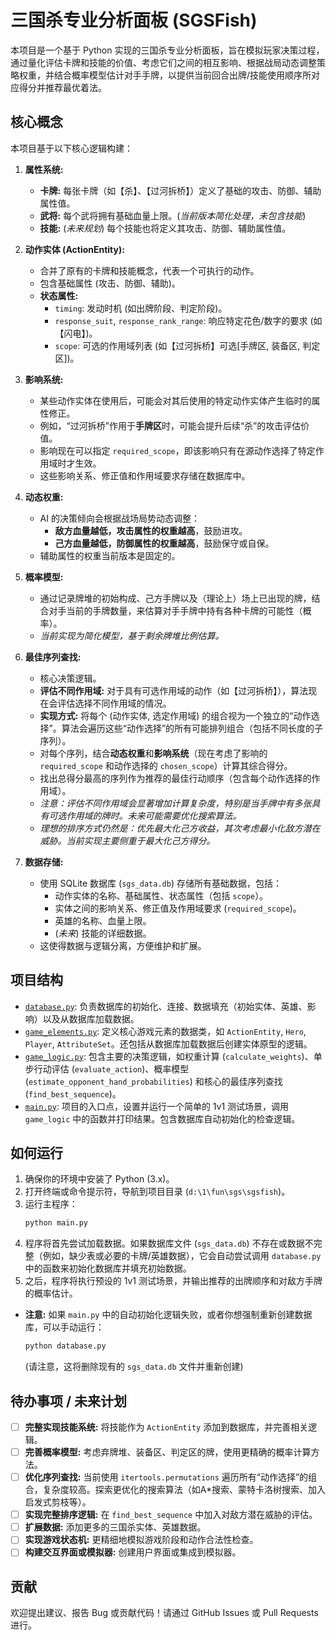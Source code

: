 # 三国杀专业分析面板 (SGSFish)

本项目是一个基于 Python 实现的三国杀专业分析面板，旨在模拟玩家决策过程，通过量化评估卡牌和技能的价值、考虑它们之间的相互影响、根据战局动态调整策略权重，并结合概率模型估计对手手牌，以提供当前回合出牌/技能使用顺序所对应得分并推荐最优着法。

## 核心概念

本项目基于以下核心逻辑构建：

1.  **属性系统:**
    *   **卡牌:** 每张卡牌（如【杀】、【过河拆桥】）定义了基础的攻击、防御、辅助属性值。
    *   **武将:** 每个武将拥有基础血量上限。(*当前版本简化处理，未包含技能*)
    *   **技能:** (*未来规划*) 每个技能也将定义其攻击、防御、辅助属性值。

2.  **动作实体 (ActionEntity):**
    *   合并了原有的卡牌和技能概念，代表一个可执行的动作。
    *   包含基础属性 (攻击、防御、辅助)。
    *   **状态属性:**
        *   `timing`: 发动时机 (如出牌阶段、判定阶段)。
        *   `response_suit`, `response_rank_range`: 响应特定花色/数字的要求 (如【闪电】)。
        *   `scope`: 可选的作用域列表 (如【过河拆桥】可选[手牌区, 装备区, 判定区])。

3.  **影响系统:**
    *   某些动作实体在使用后，可能会对其后使用的特定动作实体产生临时的属性修正。
    *   例如，“过河拆桥”作用于**手牌区**时，可能会提升后续“杀”的攻击评估价值。
    *   影响现在可以指定 `required_scope`，即该影响只有在源动作选择了特定作用域时才生效。
    *   这些影响关系、修正值和作用域要求存储在数据库中。

4.  **动态权重:**
    *   AI 的决策倾向会根据战场局势动态调整：
        *   **敌方血量越低，攻击属性的权重越高**，鼓励进攻。
        *   **己方血量越低，防御属性的权重越高**，鼓励保守或自保。
    *   辅助属性的权重当前版本是固定的。

5.  **概率模型:**
    *   通过记录牌堆的初始构成、己方手牌以及（理论上）场上已出现的牌，结合对手当前的手牌数量，来估算对手手牌中持有各种卡牌的可能性（概率）。
    *   *当前实现为简化模型，基于剩余牌堆比例估算。*

6.  **最佳序列查找:**
    *   核心决策逻辑。
    *   **评估不同作用域:** 对于具有可选作用域的动作（如【过河拆桥】），算法现在会评估选择不同作用域的情况。
    *   **实现方式:** 将每个 (动作实体, 选定作用域) 的组合视为一个独立的“动作选择”。算法会遍历这些“动作选择”的所有可能排列组合（包括不同长度的子序列）。
    *   对每个序列，结合**动态权重**和**影响系统**（现在考虑了影响的 `required_scope` 和动作选择的 `chosen_scope`）计算其综合得分。
    *   找出总得分最高的序列作为推荐的最佳行动顺序（包含每个动作选择的作用域）。
    *   *注意：评估不同作用域会显著增加计算复杂度，特别是当手牌中有多张具有可选作用域的牌时。未来可能需要优化搜索算法。*
    *   *理想的排序方式仍然是：优先最大化己方收益，其次考虑最小化敌方潜在威胁。当前实现主要侧重于最大化己方得分。*

7.  **数据存储:**
    *   使用 SQLite 数据库 (`sgs_data.db`) 存储所有基础数据，包括：
        *   动作实体的名称、基础属性、状态属性（包括 `scope`）。
        *   实体之间的影响关系、修正值及作用域要求 (`required_scope`)。
        *   英雄的名称、血量上限。
        *   (*未来*) 技能的详细数据。
    *   这使得数据与逻辑分离，方便维护和扩展。

## 项目结构

*   [`database.py`](/workspaces/sgsfish/database.py): 负责数据库的初始化、连接、数据填充（初始实体、英雄、影响）以及从数据库加载数据。
*   [`game_elements.py`](/workspaces/sgsfish/game_elements.py): 定义核心游戏元素的数据类，如 `ActionEntity`, `Hero`, `Player`, `AttributeSet`。还包括从数据库加载数据后创建实体原型的逻辑。
*   [`game_logic.py`](/workspaces/sgsfish/game_logic.py): 包含主要的决策逻辑，如权重计算 (`calculate_weights`)、单步行动评估 (`evaluate_action`)、概率模型 (`estimate_opponent_hand_probabilities`) 和核心的最佳序列查找 (`find_best_sequence`)。
*   [`main.py`](/workspaces/sgsfish/main.py): 项目的入口点，设置并运行一个简单的 1v1 测试场景，调用 `game_logic` 中的函数并打印结果。包含数据库自动初始化的检查逻辑。

## 如何运行

1.  确保你的环境中安装了 Python (3.x)。
2.  打开终端或命令提示符，导航到项目目录 (`d:\1\fun\sgs\sgsfish`)。
3.  运行主程序：
    ```bash
    python main.py
    ```
4.  程序将首先尝试加载数据。如果数据库文件 (`sgs_data.db`) 不存在或数据不完整（例如，缺少表或必要的卡牌/英雄数据），它会自动尝试调用 `database.py` 中的函数来初始化数据库并填充初始数据。
5.  之后，程序将执行预设的 1v1 测试场景，并输出推荐的出牌顺序和对敌方手牌的概率估计。

*   **注意:** 如果 `main.py` 中的自动初始化逻辑失败，或者你想强制重新创建数据库，可以手动运行：
    ```bash
    python database.py
    ```
    (请注意，这将删除现有的 `sgs_data.db` 文件并重新创建)

## 待办事项 / 未来计划

*   [ ] **完整实现技能系统:** 将技能作为 `ActionEntity` 添加到数据库，并完善相关逻辑。
*   [ ] **完善概率模型:** 考虑弃牌堆、装备区、判定区的牌，使用更精确的概率计算方法。
*   [ ] **优化序列查找:** 当前使用 `itertools.permutations` 遍历所有“动作选择”的组合，复杂度较高。探索更优化的搜索算法（如A*搜索、蒙特卡洛树搜索、加入启发式剪枝等）。
*   [ ] **实现完整排序逻辑:** 在 `find_best_sequence` 中加入对敌方潜在威胁的评估。
*   [ ] **扩展数据:** 添加更多的三国杀实体、英雄数据。
*   [ ] **实现游戏状态机:** 更精细地模拟游戏阶段和动作合法性检查。
*   [ ] **构建交互界面或模拟器:** 创建用户界面或集成到模拟器。

## 贡献

欢迎提出建议、报告 Bug 或贡献代码！请通过 GitHub Issues 或 Pull Requests 进行。
